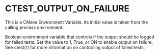   

# CTEST_OUTPUT_ON_FAILURE  
This is a CMake Environment Variable. Its initial value is taken from
the calling process environment.  

Boolean environment variable that controls if the output should be logged for
failed tests. Set the value to 1, True, or ON to enable output on failure.
See ctest(1) for more information on controlling output of failed
tests.  


